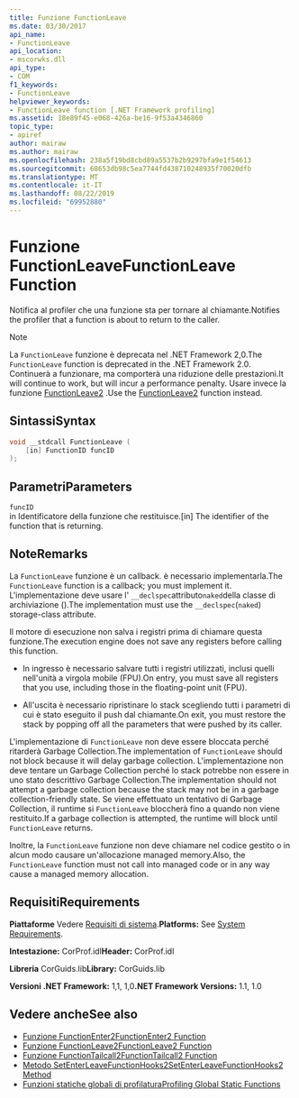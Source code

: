 ```yaml
---
title: Funzione FunctionLeave
ms.date: 03/30/2017
api_name:
- FunctionLeave
api_location:
- mscorwks.dll
api_type:
- COM
f1_keywords:
- FunctionLeave
helpviewer_keywords:
- FunctionLeave function [.NET Framework profiling]
ms.assetid: 18e89f45-e068-426a-be16-9f53a4346860
topic_type:
- apiref
author: mairaw
ms.author: mairaw
ms.openlocfilehash: 238a5f19bd8cbd89a5537b2b9297bfa9e1f54613
ms.sourcegitcommit: 68653db98c5ea7744fd438710248935f70020dfb
ms.translationtype: MT
ms.contentlocale: it-IT
ms.lasthandoff: 08/22/2019
ms.locfileid: "69952880"
---
```

# <a name="functionleave-function"></a><span data-ttu-id="eb8cc-102">Funzione FunctionLeave</span><span class="sxs-lookup"><span data-stu-id="eb8cc-102">FunctionLeave Function</span></span>
<span data-ttu-id="eb8cc-103">Notifica al profiler che una funzione sta per tornare al chiamante.</span><span class="sxs-lookup"><span data-stu-id="eb8cc-103">Notifies the profiler that a function is about to return to the caller.</span></span>  
  
> [!NOTE]
> <span data-ttu-id="eb8cc-104">La `FunctionLeave` funzione è deprecata nel .NET Framework 2,0.</span><span class="sxs-lookup"><span data-stu-id="eb8cc-104">The `FunctionLeave` function is deprecated in the .NET Framework 2.0.</span></span> <span data-ttu-id="eb8cc-105">Continuerà a funzionare, ma comporterà una riduzione delle prestazioni.</span><span class="sxs-lookup"><span data-stu-id="eb8cc-105">It will continue to work, but will incur a performance penalty.</span></span> <span data-ttu-id="eb8cc-106">Usare invece la funzione [FunctionLeave2](../../../../docs/framework/unmanaged-api/profiling/functionleave2-function.md) .</span><span class="sxs-lookup"><span data-stu-id="eb8cc-106">Use the [FunctionLeave2](../../../../docs/framework/unmanaged-api/profiling/functionleave2-function.md) function instead.</span></span>  
  
## <a name="syntax"></a><span data-ttu-id="eb8cc-107">Sintassi</span><span class="sxs-lookup"><span data-stu-id="eb8cc-107">Syntax</span></span>  
  
```cpp  
void __stdcall FunctionLeave (  
    [in] FunctionID funcID  
);  
```  
  
## <a name="parameters"></a><span data-ttu-id="eb8cc-108">Parametri</span><span class="sxs-lookup"><span data-stu-id="eb8cc-108">Parameters</span></span>  
 `funcID`  
 <span data-ttu-id="eb8cc-109">in Identificatore della funzione che restituisce.</span><span class="sxs-lookup"><span data-stu-id="eb8cc-109">[in] The identifier of the function that is returning.</span></span>  
  
## <a name="remarks"></a><span data-ttu-id="eb8cc-110">Note</span><span class="sxs-lookup"><span data-stu-id="eb8cc-110">Remarks</span></span>  
 <span data-ttu-id="eb8cc-111">La `FunctionLeave` funzione è un callback. è necessario implementarla.</span><span class="sxs-lookup"><span data-stu-id="eb8cc-111">The `FunctionLeave` function is a callback; you must implement it.</span></span> <span data-ttu-id="eb8cc-112">L'implementazione deve usare l' `__declspec`attributo`naked`della classe di archiviazione ().</span><span class="sxs-lookup"><span data-stu-id="eb8cc-112">The implementation must use the `__declspec`(`naked`) storage-class attribute.</span></span>  
  
 <span data-ttu-id="eb8cc-113">Il motore di esecuzione non salva i registri prima di chiamare questa funzione.</span><span class="sxs-lookup"><span data-stu-id="eb8cc-113">The execution engine does not save any registers before calling this function.</span></span>  
  
- <span data-ttu-id="eb8cc-114">In ingresso è necessario salvare tutti i registri utilizzati, inclusi quelli nell'unità a virgola mobile (FPU).</span><span class="sxs-lookup"><span data-stu-id="eb8cc-114">On entry, you must save all registers that you use, including those in the floating-point unit (FPU).</span></span>  
  
- <span data-ttu-id="eb8cc-115">All'uscita è necessario ripristinare lo stack scegliendo tutti i parametri di cui è stato eseguito il push dal chiamante.</span><span class="sxs-lookup"><span data-stu-id="eb8cc-115">On exit, you must restore the stack by popping off all the parameters that were pushed by its caller.</span></span>  
  
 <span data-ttu-id="eb8cc-116">L'implementazione di `FunctionLeave` non deve essere bloccata perché ritarderà Garbage Collection.</span><span class="sxs-lookup"><span data-stu-id="eb8cc-116">The implementation of `FunctionLeave` should not block because it will delay garbage collection.</span></span> <span data-ttu-id="eb8cc-117">L'implementazione non deve tentare un Garbage Collection perché lo stack potrebbe non essere in uno stato descrittivo Garbage Collection.</span><span class="sxs-lookup"><span data-stu-id="eb8cc-117">The implementation should not attempt a garbage collection because the stack may not be in a garbage collection-friendly state.</span></span> <span data-ttu-id="eb8cc-118">Se viene effettuato un tentativo di Garbage Collection, il runtime si `FunctionLeave` bloccherà fino a quando non viene restituito.</span><span class="sxs-lookup"><span data-stu-id="eb8cc-118">If a garbage collection is attempted, the runtime will block until `FunctionLeave` returns.</span></span>  
  
 <span data-ttu-id="eb8cc-119">Inoltre, la `FunctionLeave` funzione non deve chiamare nel codice gestito o in alcun modo causare un'allocazione managed memory.</span><span class="sxs-lookup"><span data-stu-id="eb8cc-119">Also, the `FunctionLeave` function must not call into managed code or in any way cause a managed memory allocation.</span></span>  
  
## <a name="requirements"></a><span data-ttu-id="eb8cc-120">Requisiti</span><span class="sxs-lookup"><span data-stu-id="eb8cc-120">Requirements</span></span>  
 <span data-ttu-id="eb8cc-121">**Piattaforme** Vedere [Requisiti di sistema](../../../../docs/framework/get-started/system-requirements.md).</span><span class="sxs-lookup"><span data-stu-id="eb8cc-121">**Platforms:** See [System Requirements](../../../../docs/framework/get-started/system-requirements.md).</span></span>  
  
 <span data-ttu-id="eb8cc-122">**Intestazione:** CorProf.idl</span><span class="sxs-lookup"><span data-stu-id="eb8cc-122">**Header:** CorProf.idl</span></span>  
  
 <span data-ttu-id="eb8cc-123">**Libreria** CorGuids.lib</span><span class="sxs-lookup"><span data-stu-id="eb8cc-123">**Library:** CorGuids.lib</span></span>  
  
 <span data-ttu-id="eb8cc-124">**Versioni .NET Framework:** 1,1, 1,0</span><span class="sxs-lookup"><span data-stu-id="eb8cc-124">**.NET Framework Versions:** 1.1, 1.0</span></span>  
  
## <a name="see-also"></a><span data-ttu-id="eb8cc-125">Vedere anche</span><span class="sxs-lookup"><span data-stu-id="eb8cc-125">See also</span></span>

- [<span data-ttu-id="eb8cc-126">Funzione FunctionEnter2</span><span class="sxs-lookup"><span data-stu-id="eb8cc-126">FunctionEnter2 Function</span></span>](../../../../docs/framework/unmanaged-api/profiling/functionenter2-function.md)
- [<span data-ttu-id="eb8cc-127">Funzione FunctionLeave2</span><span class="sxs-lookup"><span data-stu-id="eb8cc-127">FunctionLeave2 Function</span></span>](../../../../docs/framework/unmanaged-api/profiling/functionleave2-function.md)
- [<span data-ttu-id="eb8cc-128">Funzione FunctionTailcall2</span><span class="sxs-lookup"><span data-stu-id="eb8cc-128">FunctionTailcall2 Function</span></span>](../../../../docs/framework/unmanaged-api/profiling/functiontailcall2-function.md)
- [<span data-ttu-id="eb8cc-129">Metodo SetEnterLeaveFunctionHooks2</span><span class="sxs-lookup"><span data-stu-id="eb8cc-129">SetEnterLeaveFunctionHooks2 Method</span></span>](../../../../docs/framework/unmanaged-api/profiling/icorprofilerinfo2-setenterleavefunctionhooks2-method.md)
- [<span data-ttu-id="eb8cc-130">Funzioni statiche globali di profilatura</span><span class="sxs-lookup"><span data-stu-id="eb8cc-130">Profiling Global Static Functions</span></span>](../../../../docs/framework/unmanaged-api/profiling/profiling-global-static-functions.md)
